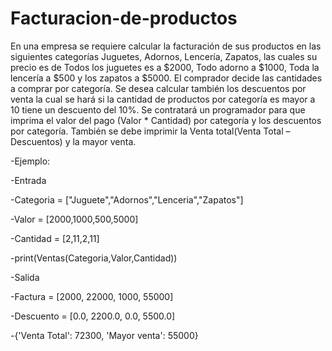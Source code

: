 # Facturacion-de-productos
En una empresa se requiere calcular la facturación de sus productos en las siguientes
categorías Juguetes, Adornos, Lencería, Zapatos, las cuales su precio es de Todos los
juguetes es a $2000, Todo adorno a $1000, Toda la lencería a $500 y los zapatos a $5000.
El comprador decide las cantidades a comprar por categoría. Se desea calcular también los
descuentos por venta la cual se hará si la cantidad de productos por categoría es mayor a
10 tiene un descuento del 10%.
Se contratará un programador para que imprima el valor del pago (Valor * Cantidad) por
categoría y los descuentos por categoría. También se debe imprimir la Venta total(Venta
Total – Descuentos) y la mayor venta.

-Ejemplo:

-Entrada

-Categoria = ["Juguete","Adornos","Lenceria","Zapatos"]

-Valor = [2000,1000,500,5000]

-Cantidad = [2,11,2,11]

-print(Ventas(Categoria,Valor,Cantidad))

-Salida

-Factura = [2000, 22000, 1000, 55000]

-Descuento = [0.0, 2200.0, 0.0, 5500.0]

-{'Venta Total': 72300, 'Mayor venta': 55000}
